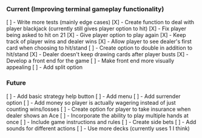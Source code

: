 ### Current (Improving terminal gameplay functionality)

[ ] - Write more tests (mainly edge cases)
[X] - Create function to deal with player blackjack (currently still gives player option to hit)
[X] - Fix player being asked to hit on 21
[X] - Give player option to play again
[X] - Keep track of player wins and dealer wins 
[X] - Allow player to see dealer's first card when choosing to hit/stand
[ ] - Create option to double in addition to hit/stand
[X] - Dealer doesn't keep drawing cards after player busts
[X] - Develop a front end for the game
[ ] - Make front end more visually appealing
[ ] - Add split option

### Future 
[ ] - Add basic strategy help button
[ ] - Add menu
[ ] - Add surrender option
[ ] - Add money so player is actually wagering instead of just counting wins/losses
[ ] - Create option for player to take insurance when dealer shows an Ace
[ ] - Incorporate the ability to play multiple hands at once
[ ] - Include game instructions and rules
[ ] - Create side bets
[ ] - Add sounds for different actions
[ ] - Use more decks (currently uses 1 I think)

